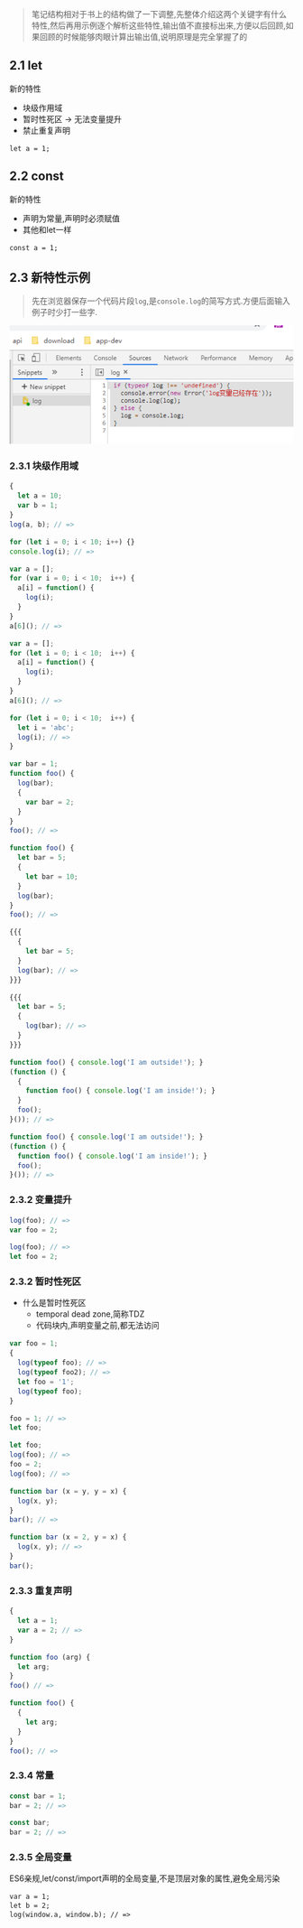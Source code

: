> 笔记结构相对于书上的结构做了一下调整,先整体介绍这两个关键字有什么特性,然后再用示例逐个解析这些特性,输出值不直接标出来,方便以后回顾,如果回顾的时候能够肉眼计算出输出值,说明原理是完全掌握了的

## 2.1 let
新的特性
- 块级作用域
- 暂时性死区 -> 无法变量提升
- 禁止重复声明
```
let a = 1;
```

## 2.2 const
新的特性
- 声明为常量,声明时必须赋值
- 其他和let一样
```
const a = 1;
```

## 2.3 新特性示例
> 先在浏览器保存一个代码片段`log`,是`console.log`的简写方式.方便后面输入例子时少打一些字.

![](_images/第2章_变量声明_images/fc586143.png)

### 2.3.1 块级作用域
```javascript
{
  let a = 10;
  var b = 1;
}
log(a, b); // => 
```
```javascript
for (let i = 0; i < 10; i++) {}
console.log(i); // =>
```
```javascript
var a = [];
for (var i = 0; i < 10;  i++) {
  a[i] = function() {
    log(i);
  }
} 
a[6](); // => 
```
```javascript
var a = [];
for (let i = 0; i < 10;  i++) {
  a[i] = function() {
    log(i);
  }
} 
a[6](); // => 
```
```javascript
for (let i = 0; i < 10;  i++) {
  let i = 'abc';
  log(i); // =>
} 
```
```javascript
var bar = 1;
function foo() {
  log(bar);
  {
    var bar = 2;
  }
}
foo(); // =>
```
```javascript
function foo() {
  let bar = 5;
  {
    let bar = 10;
  }
  log(bar);
}
foo(); // =>
```
```javascript
{{{
  {
    let bar = 5;
  }
  log(bar); // =>
}}}
```
```javascript
{{{
  let bar = 5;
  {
    log(bar); // =>
  }
}}}
```
```javascript
function foo() { console.log('I am outside!'); }
(function () {
  {
    function foo() { console.log('I am inside!'); }
  }
  foo();
}()); // =>
```
```javascript
function foo() { console.log('I am outside!'); }
(function () {
  function foo() { console.log('I am inside!'); }
  foo();
}()); // =>
```
### 2.3.2 变量提升
```javascript
log(foo); // =>
var foo = 2;
```
```javascript
log(foo); // =>
let foo = 2;
```

### 2.3.2 暂时性死区
- 什么是暂时性死区
  - temporal dead zone,简称TDZ
  - 代码块内,声明变量之前,都无法访问
```javascript
var foo = 1;
{
  log(typeof foo); // =>
  log(typeof foo2); // =>
  let foo = '1';
  log(typeof foo);
}
```
```javascript
foo = 1; // =>
let foo;
```
```javascript
let foo;
log(foo); // => 
foo = 2;
log(foo); // =>
```
```javascript
function bar (x = y, y = x) {
  log(x, y); 
}
bar(); // =>
```
```javascript
function bar (x = 2, y = x) {
  log(x, y); // =>
}
bar();
```

### 2.3.3 重复声明
```javascript
{
  let a = 1;
  var a = 2; // =>
}
```
```javascript
function foo (arg) {
  let arg;
}
foo() // =>
```
```javascript
function foo() {
  {
    let arg;
  }
}
foo(); // =>
````


### 2.3.4 常量
```javascript
const bar = 1;
bar = 2; // =>
```
```javascript
const bar;
bar = 2; // =>
```

### 2.3.5 全局变量
ES6亲规,let/const/import声明的全局变量,不是顶层对象的属性,避免全局污染
```
var a = 1;
let b = 2;
log(window.a, window.b); // =>
```